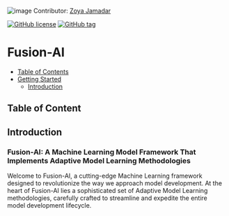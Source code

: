 ![image](https://github.com/gigDevelopment10/FusionAI/assets/84071291/67375f7d-9f21-48cc-9bbf-7525f686c58f)
Contributor: [Zoya Jamadar](https://www.linkedin.com/in/zoya-jamadar-deepinai/)

[![GitHub license](https://img.shields.io/github/license/helblazer811/ManimMachineLearning)](https://github.com/gigDevelopment10/Analytics-AI/blob/main/LICENSE.md)
[![GitHub tag](https://img.shields.io/github/v/release/helblazer811/ManimMachineLearning)](https://img.shields.io/github/v/release/helblazer811/ManimMachineLearning)

# Fusion-AI
  - [Table of Contents](#table-of-content)
  - [Getting Started](#getting-started)
    - [Introduction](#introduction)
 
  ## Table of Content

  ## Introduction
  ### Fusion-AI: A Machine Learning Model Framework That Implements Adaptive Model Learning Methodologies
  Welcome to Fusion-AI, a cutting-edge Machine Learning framework designed to revolutionize the way we approach model development. At the heart of Fusion-AI lies a sophisticated set of Adaptive Model Learning methodologies, carefully crafted to streamline and expedite the entire model development lifecycle.


